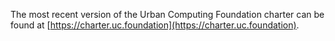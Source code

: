 The most recent version of the Urban Computing Foundation charter can be found at [https://charter.uc.foundation](https://charter.uc.foundation).
